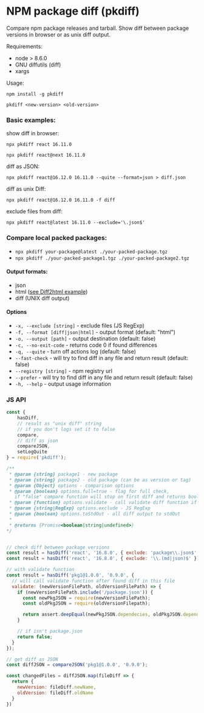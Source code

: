 # NPM package diff (pkdiff)
Compare npm package releases and tarball.
Show diff between package versions in browser or as unix diff output.

Requirements:
- node > 8.6.0
- GNU diffutils (diff)
- xargs

Usage:

`npm install -g pkdiff`

`pkdiff <new-version> <old-version>`

### Basic examples:

show diff in browser:

`npx pkdiff react 16.11.0`

`npx pkdiff react@next 16.11.0`

diff as JSON:

`npx pkdiff react@16.12.0 16.11.0 --quite --format=json > diff.json`

diff as unix Diff:

`npx pkdiff react@16.12.0 16.11.0 -f diff`

exclude files from diff:

`npx pkdiff react@latest 16.11.0 --exclude='\.json$'`

### Compare local packed packages:

-   `npx pkdiff your-package@latest ./your-packed-package.tgz`
-   `npx pkdiff ./your-packed-package1.tgz ./your-packed-package2.tgz`

#### Output formats:

-   json
-   html ([see Diff2html example](https://github.com/rtfpessoa/diff2html#online-example))
-   diff (UNIX diff output)

#### Options

-   `-x, --exclude [string]` - exclude files (JS RegExp)
-   `-f, --format [diff|json|html]` - output format (default: "html")
-   `-o, --output [path]` - output destination (default: false)
-   `-c, --no-exit-code` - returns code 0 if found differences
-   `-q, --quite` - turn off actions log (default: false)
-   `--fast-check` - will try to find diff in any file and return result (default: false)
-   `--registry [string]` - npm registry url
-   `--prefer` - will try to find diff in any file and return result (default: false)
-   `-h, --help` - output usage information


### JS API
```js
const {
    hasDiff,
    // result as "unix diff" string
    // if you don't logs set it to false
    compare,
    // diff as json
    compareJSON,
    setLogQuite
} = require('pkdiff');

/**
 * @param {string} package1 - new package
 * @param {string} package2 - old package (can be as version or tag)
 * @param {Object} options - comparison options
 * @param {boolean} options.full=true - flag for full check,
   if "false" compare function will stop on first diff and returns boolean (package equals: true or has diff: false)
 * @param {function} options.validate - call validate diff function if found diff
 * @param {string|RegExp} options.exclude - JS RegExp
 * @param {boolean} options.toStdOut - all diff output to stdOut
 *
 * @returns {Promise<boolean|string|undefined>}
*/


// check diff between package versions
const result = hasDiff('react', '16.8.0', { exclude: 'package\\.json$' });
const result = hasDiff('react', '16.8.0', { exclude: '\\.(md|json)$' });

// with validate function
const result = hasDiff('pkg1@1.0.0', '0.9.0', {
  // will call validate function after found diff in this file
  validate: (newVersionFilePath, oldVersionFilePath) => {
    if (newVersionFilePath.include('/package.json')) {
      const newPkgJSON = require(newVersionFilePath);
      const oldPkgJSON = require(oldVersionFilepath);

      return assert.deepEqual(newPkgJSON.dependecies, oldPkgJSON.dependecies);
    }

    // if isn't package.json
    return false;
  }
});

// get diff as JSON
const diffJSON = compareJSON('pkg1@1.0.0', '0.9.0');

const changedFiles = diffJSON.map(fileDiff => {
  return {
    newVersion: fileDiff.newName,
    oldVersion: fileDiff.oldName
  }
})

```
